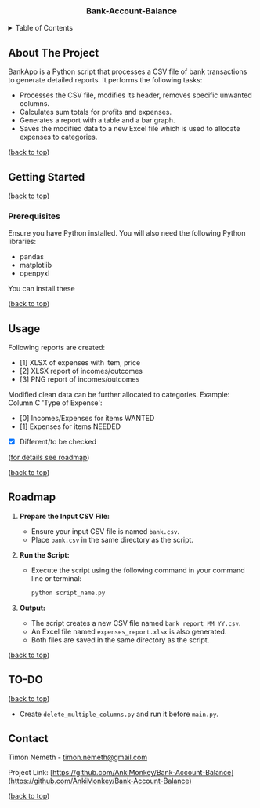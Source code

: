 <a id="readme-top"></a>

<h3 align="center">Bank-Account-Balance</h3>

<!-- TABLE OF CONTENTS -->
<details>
  <summary>Table of Contents</summary>
  <ol>
    <li><a href="#getting-started">Getting Started</a></li>
    <ul>
      <li><a href="#prerequisites">Prerequisites</a></li>
    </ul>
    <li><a href="#usage">Usage</a></li>
    <li><a href="#roadmap">Roadmap</a></li>
    <li><a href="#to-do">TO-DO</a></li>
    <li><a href="#contact">Contact</a></li>
  </ol>
</details>

<!-- ABOUT THE PROJECT -->
## About The Project

BankApp is a Python script that processes a CSV file of bank transactions to generate detailed reports. It performs the following tasks:
- Processes the CSV file, modifies its header, removes specific unwanted columns.
- Calculates sum totals for profits and expenses.
- Generates a report with a table and a bar graph.
- Saves the modified data to a new Excel file which is used to allocate expenses to categories.
<p align="left">(<a href="#readme-top">back to top</a>)</p>

<!-- GETTING STARTED -->
## Getting Started
<p align="left">(<a href="#readme-top">back to top</a>)</p>

### Prerequisites
Ensure you have Python installed. You will also need the following Python libraries:

- pandas
- matplotlib
- openpyxl

You can install these

<p align="left">(<a href="#readme-top">back to top</a>)</p>

<!-- USAGE EXAMPLES -->
## Usage

Following reports are created:
- [1] XLSX of expenses with item, price
- [2] XLSX report of incomes/outcomes
- [3] PNG report of incomes/outcomes

Modified clean data can be further allocated to categories.
Example:
Column C 'Type of Expense':
- [0] Incomes/Expenses for items WANTED
- [1] Expenses for items NEEDED
- [X] Different/to be checked

<p align="left">(<a href="#roadmap">for details see roadmap</a>)</p>

<p align="left">(<a href="#readme-top">back to top</a>)</p>

<!-- ROADMAP -->
## Roadmap
<a id="roadmap"></a>

1. **Prepare the Input CSV File:**
   - Ensure your input CSV file is named `bank.csv`.
   - Place `bank.csv` in the same directory as the script.

2. **Run the Script:**
   - Execute the script using the following command in your command line or terminal:
     ```bash
     python script_name.py
     ```

3. **Output:**
   - The script creates a new CSV file named `bank_report_MM_YY.csv`.
   - An Excel file named `expenses_report.xlsx` is also generated.
   - Both files are saved in the same directory as the script.

<p align="left">(<a href="#readme-top">back to top</a>)</p>

<!-- TO-DO -->
## TO-DO
<p align="left">(<a href="#readme-top">back to top</a>)</p>

- Create `delete_multiple_columns.py` and run it before `main.py`.

<!-- CONTACT -->
## Contact

Timon Nemeth - timon.nemeth@gmail.com

Project Link: [https://github.com/AnkiMonkey/Bank-Account-Balance](https://github.com/AnkiMonkey/Bank-Account-Balance)

<p align="left">(<a href="#readme-top">back to top</a>)</p>

